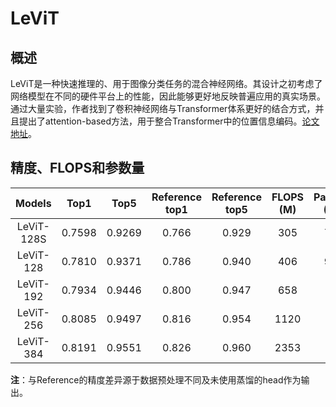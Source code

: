# LeViT

## 概述
LeViT是一种快速推理的、用于图像分类任务的混合神经网络。其设计之初考虑了网络模型在不同的硬件平台上的性能，因此能够更好地反映普遍应用的真实场景。通过大量实验，作者找到了卷积神经网络与Transformer体系更好的结合方式，并且提出了attention-based方法，用于整合Transformer中的位置信息编码。[论文地址](https://arxiv.org/abs/2104.01136)。

## 精度、FLOPS和参数量

| Models           | Top1 | Top5 | Reference<br>top1 | Reference<br>top5 | FLOPS<br>(M) | Params<br>(M) |
|:--:|:--:|:--:|:--:|:--:|:--:|:--:|
| LeViT-128S | 0.7598 | 0.9269 | 0.766 | 0.929 | 305  | 7.8 |
| LeViT-128  | 0.7810 | 0.9371 | 0.786 | 0.940 | 406  | 9.2 |
| LeViT-192  | 0.7934 | 0.9446 | 0.800 | 0.947 | 658  | 11 |
| LeViT-256  | 0.8085 | 0.9497 | 0.816 | 0.954 | 1120 | 19 |
| LeViT-384  | 0.8191 | 0.9551 | 0.826 | 0.960 | 2353 | 39 |


**注**：与Reference的精度差异源于数据预处理不同及未使用蒸馏的head作为输出。
